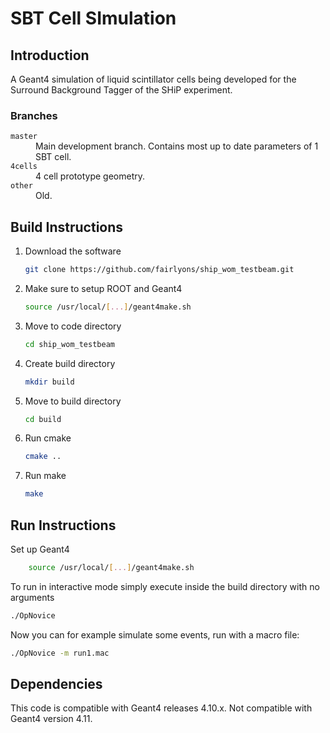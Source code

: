 # SBT Cell SImulation

## Introduction
A Geant4 simulation of liquid scintillator cells being developed for the Surround Background Tagger of the SHiP experiment.

### Branches

<dl>
  <dt><code>master</code></dt>
  <dd>Main development branch. Contains most up to date parameters of 1 SBT cell.</dd>
  <dt><code>4cells</code></dt>
  <dd>4 cell prototype geometry.</dd>
  <dt><code>other</code></dt>
  <dd>Old.</dd>
</dl>

## Build Instructions

1. Download the software
    ```bash
    git clone https://github.com/fairlyons/ship_wom_testbeam.git
    ```

2. Make sure to setup ROOT and Geant4
    ```bash
    source /usr/local/[...]/geant4make.sh
    ```
3. Move to code directory
    ```bash
    cd ship_wom_testbeam
    ```

4. Create build directory
    ```bash
    mkdir build
    ```
    
5. Move to build directory
    ```bash
    cd build
    ```
6. Run cmake
    ```bash
    cmake ..
    ```
7. Run make
    ```bash
    make
    ```

## Run Instructions

Set up Geant4

```bash
    source /usr/local/[...]/geant4make.sh
```

To run in interactive mode simply execute inside the build directory with no arguments

```bash
./OpNovice
```    

Now you can for example simulate some events, run with a macro file:

```bash
./OpNovice -m run1.mac
```


## Dependencies

This code is compatible with Geant4 releases 4.10.x. Not compatible with Geant4 version 4.11.
